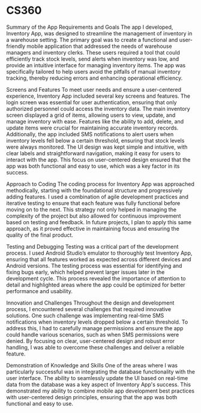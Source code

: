 # CS360
Summary of the App Requirements and Goals
The app I developed, Inventory App, was designed to streamline the management of inventory in a warehouse setting. The primary goal was to create a functional and user-friendly mobile application that addressed the needs of warehouse managers and inventory clerks. These users required a tool that could efficiently track stock levels, send alerts when inventory was low, and provide an intuitive interface for managing inventory items. The app was specifically tailored to help users avoid the pitfalls of manual inventory tracking, thereby reducing errors and enhancing operational efficiency.

Screens and Features
To meet user needs and ensure a user-centered experience, Inventory App included several key screens and features. The login screen was essential for user authentication, ensuring that only authorized personnel could access the inventory data. The main inventory screen displayed a grid of items, allowing users to view, update, and manage inventory with ease. Features like the ability to add, delete, and update items were crucial for maintaining accurate inventory records. Additionally, the app included SMS notifications to alert users when inventory levels fell below a certain threshold, ensuring that stock levels were always monitored. The UI design was kept simple and intuitive, with clear labels and straightforward navigation, making it easy for users to interact with the app. This focus on user-centered design ensured that the app was both functional and easy to use, which was a key factor in its success.

Approach to Coding
The coding process for Inventory App was approached methodically, starting with the foundational structure and progressively adding features. I used a combination of agile development practices and iterative testing to ensure that each feature was fully functional before moving on to the next. This strategy not only helped in managing the complexity of the project but also allowed for continuous improvement based on testing and feedback. In future projects, I plan to apply this same approach, as it proved effective in maintaining focus and ensuring the quality of the final product.

Testing and Debugging
Testing was a critical part of the development process. I used Android Studio’s emulator to thoroughly test Inventory App, ensuring that all features worked as expected across different devices and Android versions. The testing process was essential for identifying and fixing bugs early, which helped prevent larger issues later in the development cycle. This process revealed the importance of attention to detail and highlighted areas where the app could be optimized for better performance and usability.

Innovation and Challenges
Throughout the design and development process, I encountered several challenges that required innovative solutions. One such challenge was implementing real-time SMS notifications when inventory levels dropped below a certain threshold. To address this, I had to carefully manage permissions and ensure the app could handle various scenarios, such as when SMS permissions were denied. By focusing on clear, user-centered design and robust error handling, I was able to overcome these challenges and deliver a reliable feature.

Demonstration of Knowledge and Skills
One of the areas where I was particularly successful was in integrating the database functionality with the user interface. The ability to seamlessly update the UI based on real-time data from the database was a key aspect of Inventory App's success. This demonstrated my ability to combine mobile app development best practices with user-centered design principles, ensuring that the app was both functional and easy to use.
